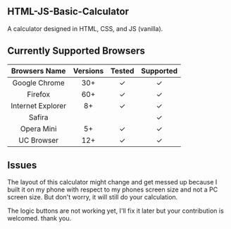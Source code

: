 ## HTML-JS-Basic-Calculator

A calculator designed in HTML, CSS, and JS (vanilla).

## Currently Supported Browsers

| Browsers Name     | Versions     | Tested       | Supported     |
|:-----------------:|:------------:|:------------:|:-------------:|
| Google Chrome     |    30+       |   ✓          |    ✓          |
| Firefox           |    60+       |   ✓          |    ✓          |
| Internet Explorer |    8+        |   ✓          |    ✓          |
| Safira            |              |              |    ✓          |
| Opera Mini        |    5+        |   ✓          |    ✓          |
| UC Browser        |    12+       |   ✓          |    ✓          |

## Issues

The layout of this calculator might change and get messed up because I built it on my phone with respect to my phones screen size and not a PC screen size. But don't worry, it will still do your calculation.

The logic buttons are not working yet, I'll fix it later but your contribution is welcomed. thank you.
